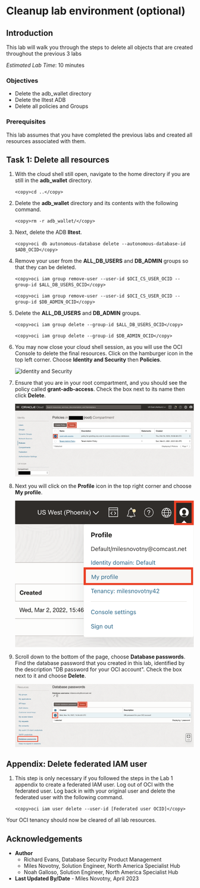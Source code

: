 # Cleanup lab environment (optional)

## Introduction

This lab will walk you through the steps to delete all objects that are created throughout the
previous 3 labs

*Estimated Lab Time*: 10 minutes

### Objectives
- Delete the adb_wallet directory
- Delete the lltest ADB
- Delete all policies and Groups

### Prerequisites
This lab assumes that you have completed the previous labs and created all resources associated with them.

## Task 1: Delete all resources

1. With the cloud shell still open, navigate to the home directory if you are still in the **adb_wallet** directory.

    ```
    <copy>cd ..</copy>
    ```

2. Delete the **adb_wallet** directory and its contents with the following command.

    ```
    <copy>rm -r adb_wallet/</copy>
    ```

3. Next, delete the ADB **lltest**.

    ```
    <copy>oci db autonomous-database delete --autonomous-database-id $ADB_OCID</copy>
    ```

4. Remove your user from the **ALL\_DB\_USERS** and **DB_ADMIN** groups so that they can be deleted.

    ```
    <copy>oci iam group remove-user --user-id $OCI_CS_USER_OCID --group-id $ALL_DB_USERS_OCID</copy>
    ```

    ```
    <copy>oci iam group remove-user --user-id $OCI_CS_USER_OCID --group-id $DB_ADMIN_OCID</copy>
    ```


5. Delete the **ALL\_DB\_USERS** and **DB_ADMIN** groups.

    ```
    <copy>oci iam group delete --group-id $ALL_DB_USERS_OCID</copy>
    ```

    ```
    <copy>oci iam group delete --group-id $DB_ADMIN_OCID</copy>
    ```

5. You may now close your cloud shell session, as you will use the OCI Console to delete the final resources. Click on the hamburger icon in the top left corner. Choose **Identity and Security** then **Policies**.

    ![Identity and Security](https://oracle-livelabs.github.io/common/images/console/id-policies.png " ")

6. Ensure that you are in your root compartment, and you should see the policy called **grant-adb-access**. Check the box next to its name then click **Delete**.

    ![Policy Page - Delete](images/delete-policy.png)

7. Next you will click on the **Profile** icon in the top right corner and choose **My profile**.

    ![Navigate to user profile](images/user-profile.png)

8. Scroll down to the bottom of the page, choose **Database passwords**. Find the database password that you created in this lab, identified by the description "DB password for your OCI account". Check the box next to it and choose **Delete**.

    ![Delete database password](images/delete-database-password.png)

## Appendix: Delete federated IAM user

1. This step is only necessary if you followed the steps in the Lab 1 appendix to create a federated IAM user. Log out of OCI with the federated user. Log back in with your original user and delete the federated user with the following command.

    ```
    <copy>oci iam user delete --user-id [Federated user OCID]</copy>
    ```

Your OCI tenancy should now be cleared of all lab resources.

## Acknowledgements
* **Author**
  * Richard Evans, Database Security Product Management
  * Miles Novotny, Solution Engineer, North America Specialist Hub
  * Noah Galloso, Solution Engineer, North America Specialist Hub
* **Last Updated By/Date** - Miles Novotny, April 2023
